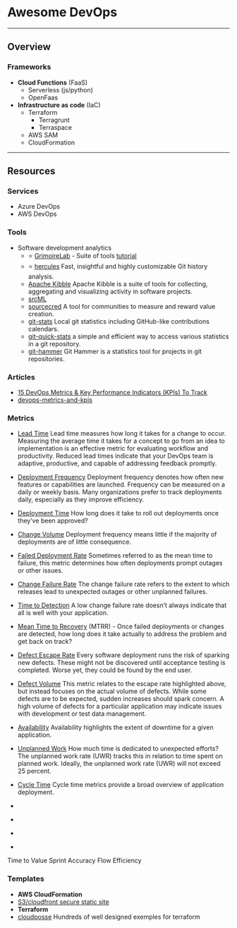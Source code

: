 # Awesome DevOps

------------------------------------------------------------------------------------------

## Overview


### Frameworks

* __Cloud Functions__ (FaaS)
  * Serverless (js/python)
  * OpenFaas
* __Infrastructure as code__ (IaC)
  * Terraform
    * Terragrunt
    * Terraspace
  * AWS SAM
  * CloudFormation


------------------------------------------------------------------------------------------

## Resources

### Services

* Azure DevOps
* AWS DevOps

### Tools

* Software development analytics
  * :star: [GrimoireLab](https://chaoss.github.io/grimoirelab/) - Suite of tools [tutorial](https://chaoss.github.io/grimoirelab-tutorial/)
  * :star: [hercules]( https://github.com/src-d/hercules]) Fast, insightful and highly customizable Git history analysis.
  * [Apache Kibble](https://kibble.apache.org/) Apache Kibble is a suite of tools for collecting, aggregating and visualizing activity in software projects.
  * [srcML](https://www.srcml.org/)
  * [sourcecred](https://sourcecred.io/) A tool for communities to measure and reward value creation.
  * [git-stats](https://github.com/IonicaBizau/git-stats) Local git statistics including GitHub-like contributions calendars.
  * [git-quick-stats](https://github.com/arzzen/git-quick-stats) a simple and efficient way to access various statistics in a git repository.
  * [git-hammer](https://github.com/asharov/git-hammer) Git Hammer is a statistics tool for projects in git repositories.

### Articles

* [15 DevOps Metrics & Key Performance Indicators (KPIs) To Track](https://phoenixnap.com/blog/devops-metrics-kpis)
* [devops-metrics-and-kpis](https://www.appdynamics.com/topics/devops-metrics-and-kpis#~8-devops-resources)

### Metrics

* [Lead Time]() Lead time measures how long it takes for a change to occur. <br/> Measuring the average time it takes for a concept to go from an idea to implementation is an effective metric for evaluating workflow and productivity. Reduced lead times indicate that your DevOps team is adaptive, productive, and capable of addressing feedback promptly.
* [Deployment Frequency]() Deployment frequency denotes how often new features or capabilities are launched. Frequency can be measured on a daily or weekly basis. Many organizations prefer to track deployments daily, especially as they improve efficiency.
* [Deployment Time]() How long does it take to roll out deployments once they’ve been approved?
* [Change Volume]() Deployment frequency means little if the majority of deployments are of little consequence.
* [Failed Deployment Rate]() Sometimes referred to as the mean time to failure, this metric determines how often deployments prompt outages or other issues.
* [Change Failure Rate]() The change failure rate refers to the extent to which releases lead to unexpected outages or other unplanned failures.
* [Time to Detection]() A low change failure rate doesn’t always indicate that all is well with your application.
* [Mean Time to Recovery]() (MTRR) - Once failed deployments or changes are detected, how long does it take actually to address the problem and get back on track?

* [Defect Escape Rate]() Every software deployment runs the risk of sparking new defects. These might not be discovered until acceptance testing is completed. Worse yet, they could be found by the end user.
* [Defect Volume]() This metric relates to the escape rate highlighted above, but instead focuses on the actual volume of defects. While some defects are to be expected, sudden increases should spark concern. A high volume of defects for a particular application may indicate issues with development or test data management.
* [Availability]() Availability highlights the extent of downtime for a given application.
* [Unplanned Work]() How much time is dedicated to unexpected efforts? The unplanned work rate (UWR) tracks this in relation to time spent on planned work. Ideally, the unplanned work rate (UWR) will not exceed 25 percent.
* [Cycle Time]() Cycle time metrics provide a broad overview of application deployment.
* []()
* []()
* []()
* []()

Time to Value
Sprint Accuracy
Flow Efficiency


### Templates
* __AWS CloudFormation__
 * [S3/cloudfront secure static site](https://github.com/aws-samples/amazon-cloudfront-secure-static-site)
* __Terraform__
 * [cloudposse](https://github.com/cloudposse) Hundreds of well designed exemples for terraform




